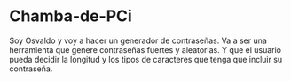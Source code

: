 # Chamba-de-PCi
Soy Osvaldo y voy a hacer un generador de contraseñas. Va a ser una herramienta que genere contraseñas fuertes y aleatorias.
Y que el usuario pueda decidir la longitud y los tipos de caracteres que tenga que incluir su contraseña.
